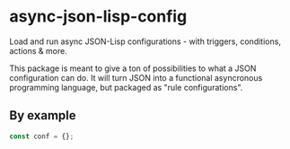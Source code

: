 # async-json-lisp-config

Load and run async JSON-Lisp configurations - with triggers, conditions, actions & more.

This package is meant to give a ton of possibilities to what a JSON configuration can do. It will turn JSON into a functional asyncronous programming language, but packaged as "rule configurations".

## By example

```js
const conf = {};
```

